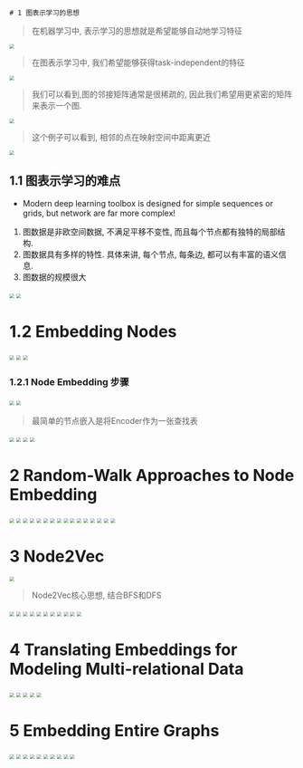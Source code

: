 
    # 1 图表示学习的思想

> 在机器学习中, 表示学习的思想就是希望能够自动地学习特征
<img src="../image/07-Graph-Representation-Learning_页面_04.jpg" style="zoom:50%"/>

> 在图表示学习中, 我们希望能够获得task-independent的特征
<img src="../image/07-Graph-Representation-Learning_页面_05.jpg" style="zoom:50%"/>

> 我们可以看到,图的邻接矩阵通常是很稀疏的, 因此我们希望用更紧密的矩阵来表示一个图. 
<img src="../image/07-Graph-Representation-Learning_页面_06.jpg" style="zoom:50%"/>

> 这个例子可以看到, 相邻的点在映射空间中距离更近
<img src="../image/07-Graph-Representation-Learning_页面_07.jpg" style="zoom:50%"/>

## 1.1 图表示学习的难点

+ Modern deep learning toolbox is designed for simple sequences or grids, but network are far more complex! 

1. 图数据是非欧空间数据, 不满足平移不变性, 而且每个节点都有独特的局部结构. 
2. 图数据具有多样的特性. 具体来讲, 每个节点, 每条边, 都可以有丰富的语义信息. 
3. 图数据的规模很大

<img src="../image/07-Graph-Representation-Learning_页面_08.jpg" style="zoom:50%"/>

<img src="../image/07-Graph-Representation-Learning_页面_09.jpg" style="zoom:50%"/>

# 1.2 Embedding Nodes

<img src="../image/07-Graph-Representation-Learning_页面_11.jpg" style="zoom:50%"/>

<img src="../image/07-Graph-Representation-Learning_页面_12.jpg" style="zoom:50%"/>

<img src="../image/07-Graph-Representation-Learning_页面_13.jpg" style="zoom:50%"/>

### 1.2.1 Node Embedding 步骤

<img src="../image/07-Graph-Representation-Learning_页面_14.jpg" style="zoom:50%"/>

<img src="../image/07-Graph-Representation-Learning_页面_15.jpg" style="zoom:50%"/>

> 最简单的节点嵌入是将Encoder作为一张查找表

<img src="../image/07-Graph-Representation-Learning_页面_16.jpg" style="zoom:50%"/>

<img src="../image/07-Graph-Representation-Learning_页面_17.jpg" style="zoom:50%"/>

<img src="../image/07-Graph-Representation-Learning_页面_18.jpg" style="zoom:50%"/>

<img src="../image/07-Graph-Representation-Learning_页面_19.jpg" style="zoom:50%"/>

# 2 Random-Walk Approaches to Node Embedding

<img src="../image/07-Graph-Representation-Learning_页面_20.jpg" style="zoom:50%"/>

<img src="../image/07-Graph-Representation-Learning_页面_21.jpg" style="zoom:50%"/>

<img src="../image/07-Graph-Representation-Learning_页面_22.jpg" style="zoom:50%"/>

<img src="../image/07-Graph-Representation-Learning_页面_23.jpg" style="zoom:50%"/>

<img src="../image/07-Graph-Representation-Learning_页面_24.jpg" style="zoom:50%"/>

<img src="../image/07-Graph-Representation-Learning_页面_25.jpg" style="zoom:50%"/>

<img src="../image/07-Graph-Representation-Learning_页面_26.jpg" style="zoom:50%"/>

<img src="../image/07-Graph-Representation-Learning_页面_27.jpg" style="zoom:50%"/>

<img src="../image/07-Graph-Representation-Learning_页面_28.jpg" style="zoom:50%"/>

<img src="../image/07-Graph-Representation-Learning_页面_29.jpg" style="zoom:50%"/>

<img src="../image/07-Graph-Representation-Learning_页面_30.jpg" style="zoom:50%"/>

<img src="../image/07-Graph-Representation-Learning_页面_31.jpg" style="zoom:50%"/>



<img src="../image/07-Graph-Representation-Learning_页面_32.jpg" style="zoom:50%"/>

<img src="../image/07-Graph-Representation-Learning_页面_33.jpg" style="zoom:50%"/>

<img src="../image/07-Graph-Representation-Learning_页面_34.jpg" style="zoom:50%"/>



<img src="../image/07-Graph-Representation-Learning_页面_35.jpg" style="zoom:50%"/>

# 3 Node2Vec

<img src="../image/07-Graph-Representation-Learning_页面_36.jpg" style="zoom:50%"/>

>Node2Vec核心思想, 结合BFS和DFS
<img src="../image/07-Graph-Representation-Learning_页面_37.jpg" style="zoom:50%"/>

<img src="../image/07-Graph-Representation-Learning_页面_38.jpg" style="zoom:50%"/>

<img src="../image/07-Graph-Representation-Learning_页面_39.jpg" style="zoom:50%"/>

<img src="../image/07-Graph-Representation-Learning_页面_40.jpg" style="zoom:50%"/>

<img src="../image/07-Graph-Representation-Learning_页面_41.jpg" style="zoom:50%"/>

<img src="../image/07-Graph-Representation-Learning_页面_42.jpg" style="zoom:50%"/>

<img src="../image/07-Graph-Representation-Learning_页面_43.jpg" style="zoom:50%"/>

<img src="../image/07-Graph-Representation-Learning_页面_44.jpg" style="zoom:50%"/>

<img src="../image/07-Graph-Representation-Learning_页面_45.jpg" style="zoom:50%"/>

<img src="../image/07-Graph-Representation-Learning_页面_46.jpg" style="zoom:50%"/>




<img src="../image/07-Graph-Representation-Learning_页面_47.jpg" style="zoom:50%"/>

# 4 Translating Embeddings for Modeling Multi-relational Data


<img src="../image/07-Graph-Representation-Learning_页面_49.jpg" style="zoom:50%"/>

<img src="../image/07-Graph-Representation-Learning_页面_50.jpg" style="zoom:50%"/>

<img src="../image/07-Graph-Representation-Learning_页面_51.jpg" style="zoom:50%"/>

<img src="../image/07-Graph-Representation-Learning_页面_52.jpg" style="zoom:50%"/>

<img src="../image/07-Graph-Representation-Learning_页面_53.jpg" style="zoom:50%"/>

# 5 Embedding Entire Graphs


<img src="../image/07-Graph-Representation-Learning_页面_55.jpg" style="zoom:50%"/>

<img src="../image/07-Graph-Representation-Learning_页面_56.jpg" style="zoom:50%"/>

<img src="../image/07-Graph-Representation-Learning_页面_57.jpg" style="zoom:50%"/>

<img src="../image/07-Graph-Representation-Learning_页面_58.jpg" style="zoom:50%"/>

<img src="../image/07-Graph-Representation-Learning_页面_59.jpg" style="zoom:50%"/>

<img src="../image/07-Graph-Representation-Learning_页面_60.jpg" style="zoom:50%"/>

<img src="../image/07-Graph-Representation-Learning_页面_61.jpg" style="zoom:50%"/>

<img src="../image/07-Graph-Representation-Learning_页面_62.jpg" style="zoom:50%"/>

<img src="../image/07-Graph-Representation-Learning_页面_63.jpg" style="zoom:50%"/>

<img src="../image/07-Graph-Representation-Learning_页面_64.jpg" style="zoom:50%"/>

